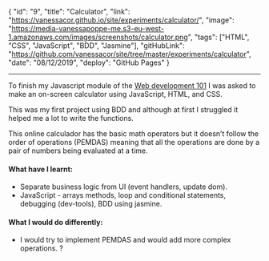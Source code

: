 {
"id": "9",
"title": "Calculator",
"link": "https://vanessacor.github.io/site/experiments/calculator/",
"image": "https://media-vanessapoppe-me.s3-eu-west-1.amazonaws.com/images/screenshots/calculator.png",
"tags": ["HTML", "CSS", "JavaScript", "BDD", "Jasmine"],
"gitHubLink": "https://github.com/vanessacor/site/tree/master/experiments/calculator",
"date": "08/12/2019",
"deploy": "GitHub Pages"
}

---

To finish my Javascript module of the [Web development 101](https://www.theodinproject.com/courses/web-development-101) I was asked to make an on-screen calculator using JavaScript, HTML, and CSS.

This was my first project using BDD and although at first I struggled it helped me a lot to write the functions.

This online calculador has the basic math operators but it doesn’t follow the order of operations (PEMDAS) meaning that all the operations are done by a pair of numbers being evaluated at a time.

#### What have I learnt:

- Separate business logic from UI (event handlers, update dom).
- JavaScript - arrays methods, loop and conditional statements, debugging (dev-tools), BDD using jasmine.

#### What I would do differently:

- I would try to implement PEMDAS and would add more complex operations.
  ?
